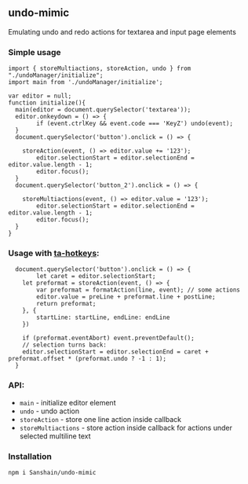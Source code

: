 ## undo-mimic
Emulating undo and redo actions for textarea and input page elements

### Simple usage

```
import { storeMultiactions, storeAction, undo } from "./undoManager/initialize";
import main from './undoManager/initialize';

var editor = null;
function initialize(){
  main(editor = document.querySelector('textarea'));
  editor.onkeydown = () => {
    	if (event.ctrlKey && event.code === 'KeyZ') undo(event);
  }
  document.querySelector('button').onclick = () => {
      
	storeAction(event, () => editor.value += '123');
    	editor.selectionStart = editor.selectionEnd = editor.value.length - 1;
    	editor.focus();
  }
  document.querySelector('button_2').onclick = () => {
    
	storeMultiactions(event, () => editor.value = '123');
    	editor.selectionStart = editor.selectionEnd = editor.value.length - 1;
    	editor.focus();
  }  
}

```

### Usage with [ta-hotkeys](https://github.com/Sanshain/ta-hotkeys):

```
  document.querySelector('button').onclick = () => {
    	let caret = editor.selectionStart;
	let preformat = storeAction(event, () => {
		var preformat = formatAction(line, event); // some actions
		editor.value = preLine + preformat.line + postLine;
		return preformat;
	}, {
		startLine: startLine, endLine: endLine
	})

	if (preformat.eventAbort) event.preventDefault();
	// selection turns back:
	editor.selectionStart = editor.selectionEnd = caret + preformat.offset * (preformat.undo ? -1 : 1);  
  }
```

### API:

- `main` - initialize editor element
- `undo` - undo action
- `storeAction` - store one line action inside callback
- `storeMultiactions` - store action inside callback for actions under selected multiline text

### Installation

```
npm i Sanshain/undo-mimic
```
